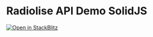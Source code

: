# Radiolise API Demo SolidJS

[![Open in StackBlitz](https://developer.stackblitz.com/img/open_in_stackblitz.svg)](https://stackblitz.com/github/radiolise/radiolise/tree/master/examples/api-demo-solid)
